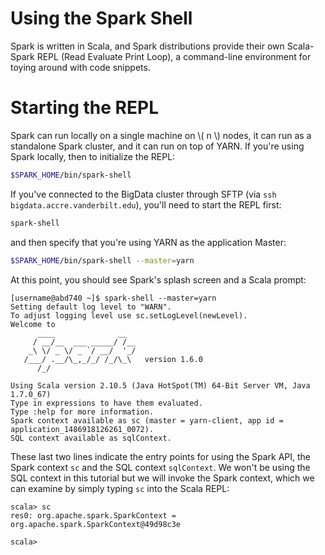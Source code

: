 # Using the Spark Shell

Spark is written in Scala, and Spark distributions provide their own 
Scala-Spark REPL (Read Evaluate Print Loop), a command-line environment for
toying around with code snippets.

# Starting the REPL

Spark can run locally on a single machine on \\( n \\) nodes, it can run as a 
standalone Spark cluster, and it can run on top of YARN. If you're using
Spark locally, then to initialize the REPL:

```bash
$SPARK_HOME/bin/spark-shell
```

If you've connected to the BigData cluster through SFTP 
(via `ssh bigdata.accre.vanderbilt.edu`), you'll need
to start the REPL first:

```bash
spark-shell
```

and then specify that you're using YARN as the application Master:

```bash
$SPARK_HOME/bin/spark-shell --master=yarn
```

At this point, you should see Spark's splash screen and a Scala prompt:

```
[username@abd740 ~]$ spark-shell --master=yarn 
Setting default log level to "WARN".
To adjust logging level use sc.setLogLevel(newLevel).
Welcome to
      ____              __
     / __/__  ___ _____/ /__
    _\ \/ _ \/ _ `/ __/  '_/
   /___/ .__/\_,_/_/ /_/\_\   version 1.6.0
      /_/

Using Scala version 2.10.5 (Java HotSpot(TM) 64-Bit Server VM, Java 1.7.0_67)
Type in expressions to have them evaluated.
Type :help for more information.
Spark context available as sc (master = yarn-client, app id = application_1486918126261_0072).
SQL context available as sqlContext.
```

These last two lines indicate the entry points for using the Spark API, the
Spark context `sc` and the SQL context `sqlContext`. We won't be using the 
SQL context in this tutorial but we will invoke the Spark context, which we
can examine by simply typing `sc` into the Scala REPL:

```
scala> sc
res0: org.apache.spark.SparkContext = org.apache.spark.SparkContext@49d98c3e

scala> 
```
